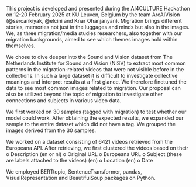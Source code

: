 This project is developed and presented during the AI4CULTURE Hackathon on 12-20 February 2025 at KU Leuven, Belgium by the team ArcAIVision (@sercankiyak, @elcini and Knar Ohanjanyan).
Migration brings different stories, memories not just in the luggages and minds but also in the images. We, as three migration/media studies researchers, also together with our migration backgrounds, aimed to see which themes images hold within themselves. 

We chose to dive deeper into the Sound and Vision dataset from The Netherlands Institute for Sound and Vision (NISV) to extract most common patterns in the migration-related videos that were not visible before in the collections. In such a large dataset it is difficult to investigate collective meanings and interpret results at a first glance. We therefore finetuned the data to see most common images related to migration. Our proposal can also be utilized beyond the topic of migration to investigate other connections and subjects in various video data.

We first worked on 30 samples (tagged with migration) to test whether our model could work. After obtaining the expected results, we expanded our sample to the entire dataset which did not have a tag. We grouped the images derived from the 30 samples.

We worked on a dataset consisting of 6421 videos retrieved from the Europeana API. After retrieving, we first clustered the videos based on their 
o	Description (en or nl)
o	Original URL
o	Europeana URL
o	Subject (these are labels attached to the videos) (en)
o	Location (en)
o	Date

We employed BERTtopic, SentenceTransformer, pandas, VisualRepresentation and BeautifulSoup packages on Python.
